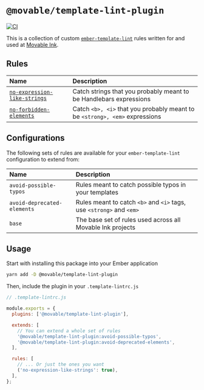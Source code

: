 # `@movable/template-lint-plugin`

[![CI](https://github.com/movableink/template-lint-plugin/actions/workflows/ci.yml/badge.svg)](https://github.com/movableink/template-lint-plugin/actions/workflows/ci.yml)

This is a collection of custom [`ember-template-lint`](https://github.com/ember-template-lint/ember-template-lint) rules written for and used at [Movable Ink](https://github.com/movableink).

## Rules

| Name                                                                       | Description                                                                 |
| :------------------------------------------------------------------------- | :-------------------------------------------------------------------------- |
| [`no-expression-like-strings`](./docs/rules/no-expression-like-strings.md) | Catch strings that you probably meant to be Handlebars expressions          |
| [`no-forbidden-elements`][no-forbidden-elements-docs]                      | Catch `<b>, <i>` that you probably meant to be `<strong>, <em>` expressions |

## Configurations

The following sets of rules are available for your `ember-template-lint` configuration to extend from:

| Name                        | Description                                                          |
| :-------------------------- | :------------------------------------------------------------------- |
| `avoid-possible-typos`      | Rules meant to catch possible typos in your templates                |
| `avoid-deprecated-elements` | Rules meant to catch `<b>` and `<i>` tags, use `<strong>` and `<em>` |
| `base`                      | The base set of rules used across all Movable Ink projects           |

## Usage

Start with installing this package into your Ember application

```sh
yarn add -D @movable/template-lint-plugin
```

Then, include the plugin in your `.template-lintrc.js`

```javascript
// .template-lintrc.js

module.exports = {
  plugins: ['@movable/template-lint-plugin'],

  extends: [
    // You can extend a whole set of rules
    '@movable/template-lint-plugin:avoid-possible-typos',
    '@movable/template-lint-plugin:avoid-deprecated-elements',
  ],

  rules: [
    // ... Or just the ones you want
    ('no-expression-like-strings': true),
  ],
};
```

[no-forbidden-elements-docs]: https://github.com/ember-template-lint/ember-template-lint/blob/master/docs/rule/no-forbidden-elements.md#no-forbidden-elements
